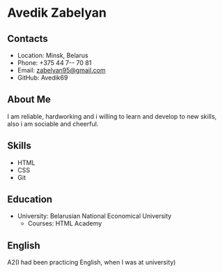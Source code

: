 # Avedik Zabelyan

## Contacts
   * Location: Minsk, Belarus
   * Phone: +375 44 7-- 70 81
   * Email: zabelyan95@gmail.com
   * GitHub: Avedik69

## About Me
I am reliable, hardworking and i willing to learn and develop to new skills, also i am sociable and cheerful.

## Skills
   * HTML
   * CSS
   * Git

## Education
   * University: Belarusian National Economical University
     + Courses: HTML Academy

## English
A2(I had been practicing English, when I was at university)

